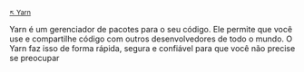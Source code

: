 #

<sub>[:arrow_upper_left: Yarn](readme.md)<sub>

Yarn é um gerenciador de pacotes para o seu código. Ele permite que você use e compartilhe código com outros desenvolvedores de todo o mundo. O Yarn faz isso de forma rápida, segura e confiável para que você não precise se preocupar

